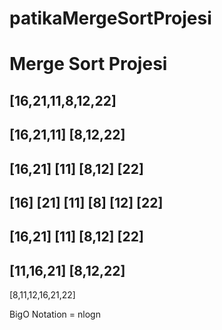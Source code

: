 # patikaMergeSortProjesi

# Merge Sort Projesi


[16,21,11,8,12,22]
---
[16,21,11]  [8,12,22]
---
[16,21] [11] [8,12] [22]
---
[16] [21] [11] [8] [12] [22]
---
[16,21] [11] [8,12] [22]
---
[11,16,21] [8,12,22]
---
[8,11,12,16,21,22]


BigO Notation = nlogn



